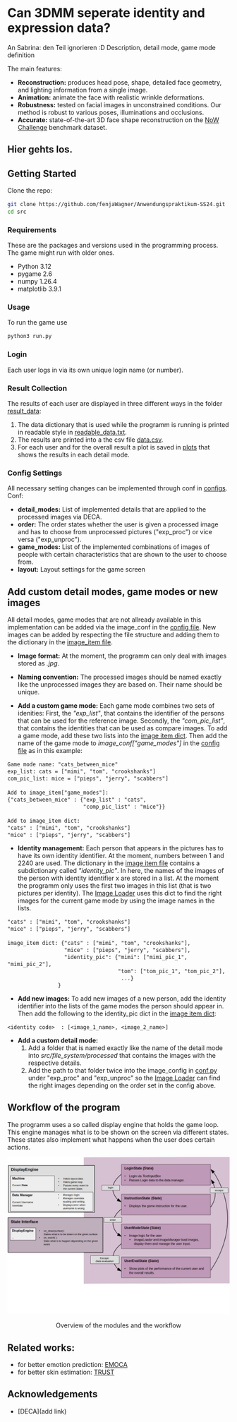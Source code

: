 # Can 3DMM seperate identity and expression data?


An Sabrina: den Teil ignorieren :D
Description, detail mode, game mode definition

The main features:

* **Reconstruction:** produces head pose, shape, detailed face geometry, and lighting information from a single image.
* **Animation:** animate the face with realistic wrinkle deformations.
* **Robustness:** tested on facial images in unconstrained conditions.  Our method is robust to various poses, illuminations and occlusions. 
* **Accurate:** state-of-the-art 3D face shape reconstruction on the [NoW Challenge](https://ringnet.is.tue.mpg.de/challenge) benchmark dataset.

## Hier gehts los.
  
## Getting Started
Clone the repo:
  ```bash
  git clone https://github.com/fenjaWagner/Anwendungspraktikum-SS24.git
  cd src
  ```  

### Requirements
These are the packages and versions used in the programming process. The game might run with older ones. 
* Python 3.12
* pygame 2.6
* numpy 1.26.4
* matplotlib 3.9.1

  
### Usage
To run the game use
```bash
python3 run.py
```
### Login
Each user logs in via its own unique login name (or number). 

### Result Collection
The results of each user are displayed in three different ways in the folder [result_data](result_data):
1. The data dictionary that is used while the programm is running is printed in readable style in [readable_data.txt](result_data/readable_data.txt).
2. The results are printed into a the csv file [data.csv](result_data/data.csv).
3. For each user and for the overall result a plot is saved in [plots](result_data/plots) that shows the results in each detail mode.

### Config Settings
All necessary setting changes can be implemented through conf in [configs](src/conf.py).
Conf:
* **detail_modes:** List of implemented details that are applied to the processed images via DECA.
* **order:** The order states whether the user is given a processed image and has to choose from unprocessed pictures ("exp_proc") or vice versa ("exp_unproc").
* **game_modes:** List of the implemented combinations of images of people with certain characteristics that are shown to the user to choose from. 
* **layout:** Layout settings for the game screen

## Add custom detail modes, game modes or new images
All detail modes, game modes that are not allready available in this implementation can be added via the image_conf in the [config file](src/conf.py). New images can be added by respecting the file structure and adding them to the dictionary in the [image_item file](src/image_item.txt).
* **Image format:** At the moment, the programm can only deal with images stored as *.jpg*.
* **Naming convention:** The processed images should be named exactly like the unprocessed images they are based on. Their name should be unique.

* **Add a custom game mode:** Each game mode combines two sets of idenities: First, the *"exp_list"*, that contains the identifier of the persons that can be used for the reference image. Secondly, the *"com_pic_list"*, that contains the identities that can be used as compare images. To add a game mode, add these two lists into the [image item dict](src/image_item.txt). Then add the name of the game mode to *image_conf["game_modes"]* in the [config file](src/conf.py) as in this example:
```
Game mode name: "cats_between_mice"
exp_list: cats = ["mimi", "tom", "crookshanks"]
com_pic_list: mice = ["pieps", "jerry", "scabbers"]

Add to image_item["game_modes"]:
{"cats_between_mice" : {"exp_list" : "cats",
                        "comp_pic_list" : "mice"}}

Add to image_item dict:
"cats" : ["mimi", "tom", "crookshanks"]
"mice" : ["pieps", "jerry", "scabbers"]
```

* **Identity management:** Each person that appears in the pictures has to have its own identity identifier. At the moment, numbers between 1 and 2240 are used. The dictionary in the [image item file](src/image_item.txt) contains a subdictionary called *"identity_pic"*. In here, the names of the images of the person with identity identifier x are stored in a list. At the moment the programm only uses the first two images in this list (that is two pictures per identity).
The [Image Loader](src/Image_Management/image_logic.py) uses this dict to find the right images for the current game mode by using the image names in the lists.
```
"cats" : ["mimi", "tom", "crookshanks"]
"mice" : ["pieps", "jerry", "scabbers"]

image_item dict: {"cats" : ["mimi", "tom", "crookshanks"],
                  "mice" : ["pieps", "jerry", "scabbers"],
                  "identity_pic": {"mimi": ["mimi_pic_1", "mimi_pic_2"],
                                   "tom": ["tom_pic_1", "tom_pic_2"],
                                    ...}
                } 

```
* **Add new images:** To add new images of a new person, add the identity identifier into the lists of the game modes the person should appear in. Then add the following to the identity_pic dict in the [image item dict](src/image_item.txt):
```
<identity code>  : [<image_1_name>, <image_2_name>]
```

* **Add a custom detail mode:** 
    1. Add a folder that is named exactly like the name of the detail mode into *src/file_system/processed* that contains the images with the respective details. 
    2. Add the path to that folder twice into the image_config in [conf.py](src/conf.py) under "exp_proc" and "exp_unproc" so the [Image Loader](src/Image_Management/image_logic.py) can find the right images depending on the order set in the config above.


## Workflow of the program
The programm uses a so called display engine that holds the game loop. This engine manages what is to be shown on the screen via different states. These states also implement what happens when the user does certain actions.

<p align="center"> 
<img src="docs/Workflow.png">
</p>
<p align="center">Overview of the modules and the workflow<p align="center">



## Related works:  
* for better emotion prediction: [EMOCA](https://github.com/radekd91/emoca)  
* for better skin estimation: [TRUST](https://github.com/HavenFeng/TRUST)



## Acknowledgements 
- [DECA](add link) 
